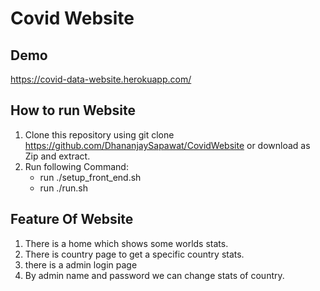 # Covid Website
## Demo
https://covid-data-website.herokuapp.com/
## How to run Website
1. Clone this repository using git clone https://github.com/DhananjaySapawat/CovidWebsite or download as Zip and extract.
2. Run following Command:  
    - run ./setup_front_end.sh 
    - run ./run.sh
## Feature Of Website
1. There is a home which shows some worlds stats.
2. There is country page to get a specific country stats.
3. there is a admin login page
4. By admin name and password we can change stats of country.

